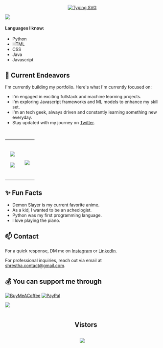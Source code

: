 <p align="center">
 <a href="https://git.io/typing-svg"><img src="https://readme-typing-svg.demolab.com?font=Fira+Code&size=27&pause=1000&color=F77D2A&center=true&vCenter=true&random=true&width=438&lines=Hey%F0%9F%91%8B%2C+I'm+Shrestha!;Welcome+to+my+github.;Happy+stalking+%3A)" alt="Typing SVG" /></a>
</p>
<img src="https://user-images.githubusercontent.com/73097560/115834477-dbab4500-a447-11eb-908a-139a6edaec5c.gif">

#### Languages I know:
- Python                     
- HTML
- CSS
- Java
- Javascript


## 🔭 Current Endeavors 

I'm currently building my portfolio. Here's what I'm currently focused on:

- I'm engaged in exciting fullstack and machine learning projects.
- I'm exploring Javascript frameworks and ML models to enhance my skill set.
- I'm an tech geek, always driven and constantly learning something new everyday.
- Stay updated with my journey on [Twitter](https://twitter.com/sthamedia).
<br>
  <table align="center">
<tr>
<td width="50%" align="center">
  <img  align="center"  src="https://streak-stats.demolab.com?user=shresthacodes&theme=dark-smoky&exclude_days=Sat" />
  <br><br>
    <img  align="center"  src="https://github-readme-stats.vercel.app/api?username=shresthacodes&theme=graywhite&show_icons=true" /> 
</td>
  
<td width="50%" align="center">
 
  <br><br>
  <a href="https://github.com/shresthacodes">
 <img align="center" style="margin:0.5rem" src="https://github-readme-stats.vercel.app/api/top-langs/?username=Shresthacodes&theme=vision-friendly-dark&hide_border=false&include_all_commits=false&count_private=false&layout=compact" /> 
</a>
 <br><br>
  </td>
</tr>
</table>

## ✨ Fun Facts 

- Demon Slayer is my current favorite anime.
- As a kid, I wanted to be an acheologist.
- Python was my first programming language.
- I love playing the piano.

## 📫 Contact

 For a quick response, DM me on [Instagram](https://www.instagram.com/theshrestharaj/) or [LinkedIn](https://www.linkedin.com/in/shrestha-raj/). 
 
 For professional inquiries, reach out via email at [shrestha.contact@gmail.com](mailto:shrestha.contact@gmail.com). 
 
## 💰 You can support me through

  [![BuyMeACoffee](https://img.shields.io/badge/Buy%20Me%20a%20Coffee-ffdd00?style=for-the-badge&logo=buy-me-a-coffee&logoColor=black)](https://www.buymeacoffee.com/shresthacodes) 
  [![PayPal](https://img.shields.io/badge/PayPal-00457C?style=for-the-badge&logo=paypal&logoColor=white)](https://paypal.me/sthamedia) 

  <img src="https://user-images.githubusercontent.com/73097560/115834477-dbab4500-a447-11eb-908a-139a6edaec5c.gif">
  <div id="user-content-toc">
  <ul align="center">
    <summary><h2 style="display: inline-block">Vistors</h2></summary>
  </ul>
</div>
  <p align="center">
  <img align="center" src="https://profile-counter.glitch.me/shresthacodes/count.svg" />
</p>


